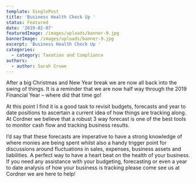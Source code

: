 ```yaml
---
template: SinglePost
title: 'Business Health Check Up '
status: Featured
date: '2019-02-07'
featuredImage: /images/uploads/banner-9.jpg
bannerImage: /images/uploads/banner-9.jpg
excerpt: 'Business Health Check Up '
categories:
  - category: Taxation and Compliance
authors:
  - author: Sarah Crowe
---
```

After a big Christmas and New Year break we are now all back into the swing of things. It is a reminder that we are now half way through the 2019 Financial Year – where did that time go!

At this point I find it is a good task to revisit budgets, forecasts and year to date positions to ascertain a current idea of how things are tracking along. At Cordner we believe that a robust 3 way forecast is one of the best tools to monitor cash flow and tracking business results.

I’d say that these forecasts are imperative to have a strong knowledge of where monies are being spent whilst also a handy trigger point for discussions around fluctuations in sales, expenses, business assets and liabilities. A perfect way to have a heart beat on the health of your business. If you need any assistance with your budgeting, forecasting or even a year to date analysis of how your business is tracking please come see us at Cordner we are here to help!
